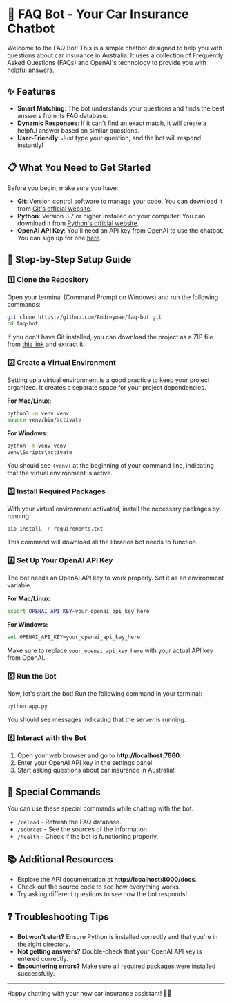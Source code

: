 # 🚗 FAQ Bot - Your Car Insurance Chatbot

Welcome to the FAQ Bot! This is a simple chatbot designed to help you with questions about car insurance in Australia. It uses a collection of Frequently Asked Questions (FAQs) and OpenAI's technology to provide you with helpful answers.

## ✨ Features

- **Smart Matching**: The bot understands your questions and finds the best answers from its FAQ database.
- **Dynamic Responses**: If it can't find an exact match, it will create a helpful answer based on similar questions.
- **User-Friendly**: Just type your question, and the bot will respond instantly!

## 📋 What You Need to Get Started

Before you begin, make sure you have:

- **Git**: Version control software to manage your code. You can download it from [Git's official website](https://git-scm.com/downloads).
- **Python**: Version 3.7 or higher installed on your computer. You can download it from [Python's official website](https://www.python.org/downloads/).
- **OpenAI API Key**: You'll need an API key from OpenAI to use the chatbot. You can sign up for one [here](https://platform.openai.com/signup).

## 🚀 Step-by-Step Setup Guide

### 1️⃣ Clone the Repository

Open your terminal (Command Prompt on Windows) and run the following commands:

```bash
git clone https://github.com/Andreymae/faq-bot.git
cd faq-bot
```

If you don't have Git installed, you can download the project as a ZIP file from [this link](https://github.com/Andreymae/faq-bot/archive/refs/heads/main.zip) and extract it.

### 2️⃣ Create a Virtual Environment

Setting up a virtual environment is a good practice to keep your project organized. It creates a separate space for your project dependencies.

**For Mac/Linux:**
```bash
python3 -m venv venv
source venv/bin/activate
```

**For Windows:**
```bash
python -m venv venv
venv\Scripts\activate
```

You should see `(venv)` at the beginning of your command line, indicating that the virtual environment is active.

### 3️⃣ Install Required Packages

With your virtual environment activated, install the necessary packages by running:

```bash
pip install -r requirements.txt
```

This command will download all the libraries bot needs to function.

### 4️⃣ Set Up Your OpenAI API Key

The bot needs an OpenAI API key to work properly. Set it as an environment variable.

**For Mac/Linux:**
```bash
export OPENAI_API_KEY=your_openai_api_key_here
```

**For Windows:**
```bash
set OPENAI_API_KEY=your_openai_api_key_here
```

Make sure to replace `your_openai_api_key_here` with your actual API key from OpenAI.

### 5️⃣ Run the Bot

Now, let's start the bot! Run the following command in your terminal:

```bash
python app.py
```

You should see messages indicating that the server is running.

### 6️⃣ Interact with the Bot

1. Open your web browser and go to **http://localhost:7860**.
2. Enter your OpenAI API key in the settings panel.
3. Start asking questions about car insurance in Australia!

## 💬 Special Commands

You can use these special commands while chatting with the bot:

- `/reload` - Refresh the FAQ database.
- `/sources` - See the sources of the information.
- `/health` - Check if the bot is functioning properly.

## 📚 Additional Resources

- Explore the API documentation at **http://localhost:8000/docs**.
- Check out the source code to see how everything works.
- Try asking different questions to see how the bot responds!

## ❓ Troubleshooting Tips

- **Bot won't start?** Ensure Python is installed correctly and that you're in the right directory.
- **Not getting answers?** Double-check that your OpenAI API key is entered correctly.
- **Encountering errors?** Make sure all required packages were installed successfully.


---

Happy chatting with your new car insurance assistant! 🚗💬

